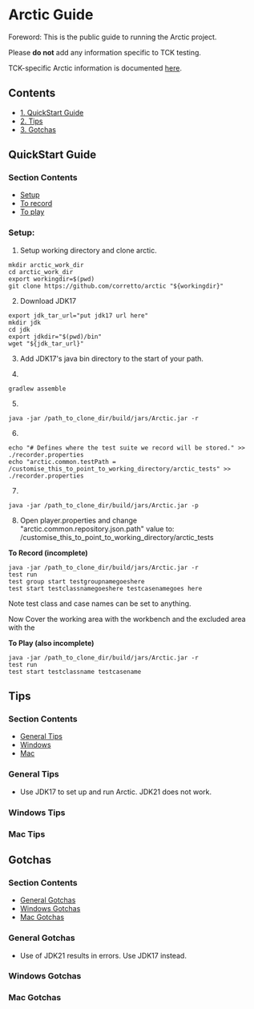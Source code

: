 # Arctic Guide

Foreword: This is the public guide to running the Arctic project.

Please **do not** add any information specific to TCK testing.

TCK-specific Arctic information is documented [here](https://github.com/temurin-compliance/temurin-compliance/blob/arctic_docs/doc/ArcticTCK.md).

## Contents

- [1. QuickStart Guide](#Quickstart-Guide)
- [2. Tips](#Tips)
- [3. Gotchas](#Gotchas)

## QuickStart Guide
### Section Contents
- [Setup](#Setup)
- [To record](#To-Record)
- [To play](#To-Play)

### Setup:
1. Setup working directory and clone arctic.
```
mkdir arctic_work_dir
cd arctic_work_dir
export workingdir=$(pwd)
git clone https://github.com/corretto/arctic "${workingdir}"
```

2. Download JDK17
```
export jdk_tar_url="put jdk17 url here"
mkdir jdk
cd jdk
export jdkdir="$(pwd)/bin"
wget "${jdk_tar_url}"

```

3. Add JDK17's java bin directory to the start of your path.

4.
```
gradlew assemble
```

5.
```
java -jar /path_to_clone_dir/build/jars/Arctic.jar -r
```

6.
```
echo "# Defines where the test suite we record will be stored." >> ./recorder.properties
echo "arctic.common.testPath = /customise_this_to_point_to_working_directory/arctic_tests" >> ./recorder.properties
```

7.
```
java -jar /path_to_clone_dir/build/jars/Arctic.jar -p
```

8. Open player.properties and change "arctic.common.repository.json.path" value to:
/customise_this_to_point_to_working_directory/arctic_tests

<a name="torecord"></a>
**To Record (incomplete)**
```
java -jar /path_to_clone_dir/build/jars/Arctic.jar -r
test run
test group start testgroupnamegoeshere
test start testclassnamegoeshere testcasenamegoes here

```
Note test class and case names can be set to anything.

Now Cover the working area with the workbench and the excluded area with the 

<a name="toplay"></a>
**To Play (also incomplete)**
```
java -jar /path_to_clone_dir/build/jars/Arctic.jar -r
test run
test start testclassname testcasename
```

## Tips

### Section Contents
- [General Tips](#General-Tips)
- [Windows](#Windows-Tips)
- [Mac](#Mac-Tips)

### General Tips
- Use JDK17 to set up and run Arctic. JDK21 does not work.

### Windows Tips


### Mac Tips


## Gotchas

### Section Contents
- [General Gotchas](#Genberal-Gotchas)
- [Windows Gotchas](#Windows-Gotchas)
- [Mac Gotchas](#Mac-Gotchas)

### General Gotchas
- Use of JDK21 results in errors. Use JDK17 instead.

### Windows Gotchas


### Mac Gotchas

